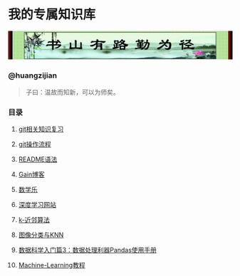 # 我的专属知识库
![](image/01.jpg)
### @huangzijian

> 子曰：温故而知新，可以为师矣。

### 目录
 1. [git相关知识复习](doc/git相关知识.md)

 2. [git操作流程](doc/git操作流程.md)
 
 3. [README语法](https://github.com/huangzijian888/README)
 
 4. [Gain博客](https://wmpscc.github.io/)
 
 5. [数学乐](http://www.shuxuele.com/)
 
 6. [深度学习网站](http://zh.gluon.ai/)
 
 7. [k-近邻算法](http://blog.csdn.net/xuelabizp/article/details/50931493)
 
 8. [图像分类与KNN](http://blog.csdn.net/han_xiaoyang/article/details/49949535)
 
 9. [数据科学入门篇3：数据处理利器Pandas使用手册](https://zhuanlan.zhihu.com/p/25184830)
 
 10. [Machine-Learning教程](https://www.kaggle.com/learn/machine-learning)
